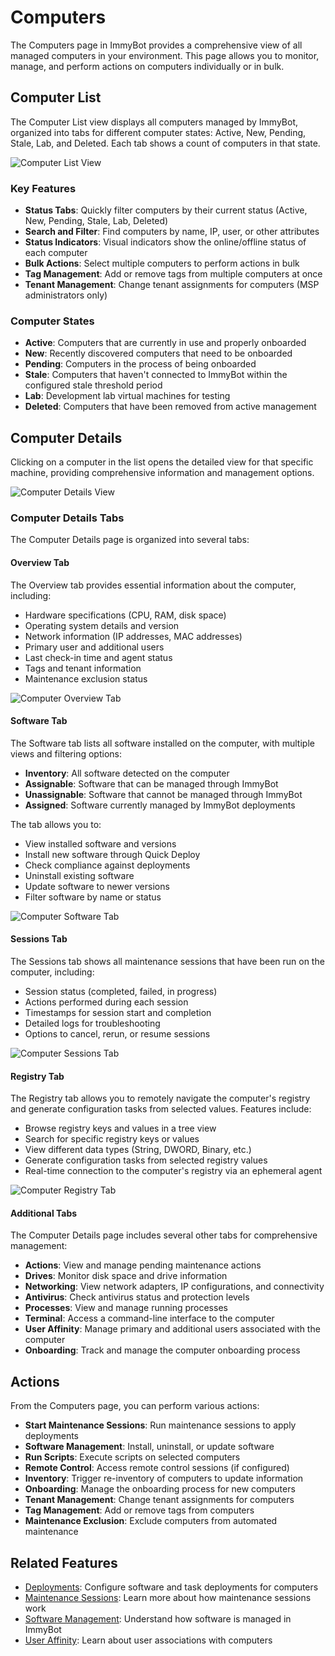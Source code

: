 # Computers

The Computers page in ImmyBot provides a comprehensive view of all managed computers in your environment. This page allows you to monitor, manage, and perform actions on computers individually or in bulk.

## Computer List

The Computer List view displays all computers managed by ImmyBot, organized into tabs for different computer states: Active, New, Pending, Stale, Lab, and Deleted. Each tab shows a count of computers in that state.

![Computer List View](./.vitepress/images/computers/computer-list.png)

### Key Features

- **Status Tabs**: Quickly filter computers by their current status (Active, New, Pending, Stale, Lab, Deleted)
- **Search and Filter**: Find computers by name, IP, user, or other attributes
- **Status Indicators**: Visual indicators show the online/offline status of each computer
- **Bulk Actions**: Select multiple computers to perform actions in bulk
- **Tag Management**: Add or remove tags from multiple computers at once
- **Tenant Management**: Change tenant assignments for computers (MSP administrators only)

### Computer States

- **Active**: Computers that are currently in use and properly onboarded
- **New**: Recently discovered computers that need to be onboarded
- **Pending**: Computers in the process of being onboarded
- **Stale**: Computers that haven't connected to ImmyBot within the configured stale threshold period
- **Lab**: Development lab virtual machines for testing
- **Deleted**: Computers that have been removed from active management

## Computer Details

Clicking on a computer in the list opens the detailed view for that specific machine, providing comprehensive information and management options.

![Computer Details View](./.vitepress/images/computers/computer-details.png)

### Computer Details Tabs

The Computer Details page is organized into several tabs:

#### Overview Tab

The Overview tab provides essential information about the computer, including:

- Hardware specifications (CPU, RAM, disk space)
- Operating system details and version
- Network information (IP addresses, MAC addresses)
- Primary user and additional users
- Last check-in time and agent status
- Tags and tenant information
- Maintenance exclusion status

![Computer Overview Tab](./.vitepress/images/computers/computer-overview.png)

#### Software Tab

The Software tab lists all software installed on the computer, with multiple views and filtering options:

- **Inventory**: All software detected on the computer
- **Assignable**: Software that can be managed through ImmyBot
- **Unassignable**: Software that cannot be managed through ImmyBot
- **Assigned**: Software currently managed by ImmyBot deployments

The tab allows you to:
- View installed software and versions
- Install new software through Quick Deploy
- Check compliance against deployments
- Uninstall existing software
- Update software to newer versions
- Filter software by name or status

![Computer Software Tab](./.vitepress/images/computers/computer-software.png)

#### Sessions Tab

The Sessions tab shows all maintenance sessions that have been run on the computer, including:

- Session status (completed, failed, in progress)
- Actions performed during each session
- Timestamps for session start and completion
- Detailed logs for troubleshooting
- Options to cancel, rerun, or resume sessions

![Computer Sessions Tab](./.vitepress/images/computers/computer-sessions.png)

#### Registry Tab

The Registry tab allows you to remotely navigate the computer's registry and generate configuration tasks from selected values. Features include:

- Browse registry keys and values in a tree view
- Search for specific registry keys or values
- View different data types (String, DWORD, Binary, etc.)
- Generate configuration tasks from selected registry values
- Real-time connection to the computer's registry via an ephemeral agent

![Computer Registry Tab](./.vitepress/images/computers/computer-registry.png)

#### Additional Tabs

The Computer Details page includes several other tabs for comprehensive management:

- **Actions**: View and manage pending maintenance actions
- **Drives**: Monitor disk space and drive information
- **Networking**: View network adapters, IP configurations, and connectivity
- **Antivirus**: Check antivirus status and protection levels
- **Processes**: View and manage running processes
- **Terminal**: Access a command-line interface to the computer
- **User Affinity**: Manage primary and additional users associated with the computer
- **Onboarding**: Track and manage the computer onboarding process

## Actions

From the Computers page, you can perform various actions:

- **Start Maintenance Sessions**: Run maintenance sessions to apply deployments
- **Software Management**: Install, uninstall, or update software
- **Run Scripts**: Execute scripts on selected computers
- **Remote Control**: Access remote control sessions (if configured)
- **Inventory**: Trigger re-inventory of computers to update information
- **Onboarding**: Manage the onboarding process for new computers
- **Tenant Management**: Change tenant assignments for computers
- **Tag Management**: Add or remove tags from computers
- **Maintenance Exclusion**: Exclude computers from automated maintenance

## Related Features

- [Deployments](./deployments.md): Configure software and task deployments for computers
- [Maintenance Sessions](./terminology.md#maintenance-session): Learn more about how maintenance sessions work
- [Software Management](./terminology.md#software): Understand how software is managed in ImmyBot
- [User Affinity](./terminology.md#user-computer-affinity): Learn about user associations with computers
